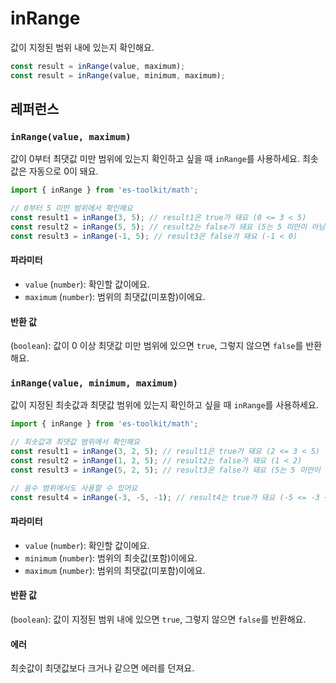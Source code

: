 # inRange

값이 지정된 범위 내에 있는지 확인해요.

```typescript
const result = inRange(value, maximum);
const result = inRange(value, minimum, maximum);
```

## 레퍼런스

### `inRange(value, maximum)`

값이 0부터 최댓값 미만 범위에 있는지 확인하고 싶을 때 `inRange`를 사용하세요. 최솟값은 자동으로 0이 돼요.

```typescript
import { inRange } from 'es-toolkit/math';

// 0부터 5 미만 범위에서 확인해요
const result1 = inRange(3, 5); // result1은 true가 돼요 (0 <= 3 < 5)
const result2 = inRange(5, 5); // result2는 false가 돼요 (5는 5 미만이 아님)
const result3 = inRange(-1, 5); // result3은 false가 돼요 (-1 < 0)
```

#### 파라미터

- `value` (`number`): 확인할 값이에요.
- `maximum` (`number`): 범위의 최댓값(미포함)이에요.

#### 반환 값

(`boolean`): 값이 0 이상 최댓값 미만 범위에 있으면 `true`, 그렇지 않으면 `false`를 반환해요.

### `inRange(value, minimum, maximum)`

값이 지정된 최솟값과 최댓값 범위에 있는지 확인하고 싶을 때 `inRange`를 사용하세요.

```typescript
import { inRange } from 'es-toolkit/math';

// 최솟값과 최댓값 범위에서 확인해요
const result1 = inRange(3, 2, 5); // result1은 true가 돼요 (2 <= 3 < 5)
const result2 = inRange(1, 2, 5); // result2는 false가 돼요 (1 < 2)
const result3 = inRange(5, 2, 5); // result3은 false가 돼요 (5는 5 미만이 아님)

// 음수 범위에서도 사용할 수 있어요
const result4 = inRange(-3, -5, -1); // result4는 true가 돼요 (-5 <= -3 < -1)
```

#### 파라미터

- `value` (`number`): 확인할 값이에요.
- `minimum` (`number`): 범위의 최솟값(포함)이에요.
- `maximum` (`number`): 범위의 최댓값(미포함)이에요.

#### 반환 값

(`boolean`): 값이 지정된 범위 내에 있으면 `true`, 그렇지 않으면 `false`를 반환해요.

#### 에러

최솟값이 최댓값보다 크거나 같으면 에러를 던져요.
